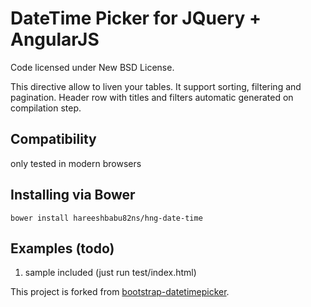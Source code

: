 DateTime Picker for JQuery + AngularJS
======================================

Code licensed under New BSD License.

This directive allow to liven your tables. It support sorting, filtering and pagination.
Header row with titles and filters automatic generated on compilation step.

## Compatibility
only tested in modern browsers


## Installing via Bower
```
bower install hareeshbabu82ns/hng-date-time
```

## Examples (todo)

1. sample included (just run test/index.html)

This project is forked from [bootstrap-datetimepicker](https://github.com/tarruda/bootstrap-datetimepicker).
